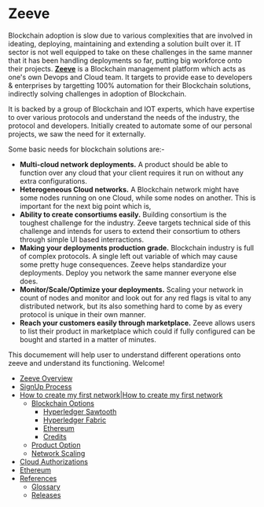 # Zeeve

Blockchain adoption is slow due to various complexities that are involved in ideating, deploying, maintaining and extending a solution built over it. IT sector is not well equipped to take on these challenges in the same manner that it has been handling deployments so far, putting big workforce onto their projects. **[Zeeve](https://www.zeeve.io/)** is a Blockchain management platform which acts as one's own Devops and Cloud team. It targets to provide ease to developers & enterprises by targetting 100% automation for their Blockchain solutions, indirectly solving challenges in adoption of Blockchain. 

It is backed by a group of Blockchain and IOT experts, which have expertise to over various protocols and understand the needs of the industry, the protocol and developers. Initially created to automate some of our personal projects, we saw the need for it externally. 

Some basic needs for blockchain solutions are:-

* **Multi-cloud network deployments.** A product should be able to function over any cloud that your client requires it run on without any extra configurations.
* **Heterogeneous Cloud networks.** A Blockchain network might have some nodes running on one Cloud, while some nodes on another. This is important for the next big point which is,
* **Ability to create consortiums easily.** Building consortium is the toughest challenge for the industry. Zeeve targets technical side of this challenge and intends for users to extend their consortium to others through simple UI based interractions.
* **Making your deployments production grade.** Blockchain industry is full of complex protocols. A single left out variable of which may cause some pretty huge consequences. Zeeve helps standardize your deployments. Deploy you network the same manner everyone else does.
* **Monitor/Scale/Optimize your deployments.** Scaling your network in count of nodes and monitor and look out for any red flags is vital to any distributed network, but its also something hard to come by as every protocol is unique in their own manner.
* **Reach your customers easily through marketplace.** Zeeve allows users to list their product in marketplace which could if fully configured can be bought and started in a matter of minutes.

This documement will help user to understand different operations onto zeeve and understand its functioning. Welcome! 

*   [Zeeve Overview](./ZeeveOverview.md)
*   [SignUp Process](./SignupProcess.md)
*   [How to create my first network|How to create my first network](./Howtocreatemyfirstnetwork.md)
    *   [Blockchain Options](./BlockchainOptions.md)
        *   [Hyperledger Sawtooth](./HyperledgerSawtooth.md)
        *   [Hyperledger Fabric](./HyperledgerFabric.md)
        *   [Ethereum](./Ethereum.md)
        *   [Credits](./Credits.md)
    *   [Product Option](./ProductOption.md)
    *   [Network Scaling](./NetworkScalability.md) 
*   [Cloud Authorizations](./CloudAuthentication.md)
*   [Ethereum](./PerformanceMetrics.md)
*   [References](./References.md)
    *   [Glossary](./Glossary.md)
    *   [Releases](./Releases.md)